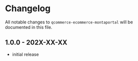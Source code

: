# Changelog

All notable changes to `qcommerce-ecommerce-montaportal` will be documented in this file.

## 1.0.0 - 202X-XX-XX

- initial release
